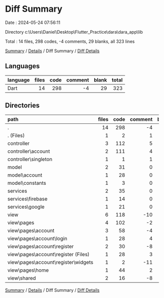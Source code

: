 # Diff Summary

Date : 2024-05-24 07:56:11

Directory c:\\Users\\Daniel\\Desktop\\Flutter_Practice\\dara\\dara_app\\lib

Total : 14 files,  298 codes, -4 comments, 29 blanks, all 323 lines

[Summary](results.md) / [Details](details.md) / Diff Summary / [Diff Details](diff-details.md)

## Languages
| language | files | code | comment | blank | total |
| :--- | ---: | ---: | ---: | ---: | ---: |
| Dart | 14 | 298 | -4 | 29 | 323 |

## Directories
| path | files | code | comment | blank | total |
| :--- | ---: | ---: | ---: | ---: | ---: |
| . | 14 | 298 | -4 | 29 | 323 |
| . (Files) | 1 | 2 | 1 | 1 | 4 |
| controller | 3 | 112 | 5 | 10 | 127 |
| controller\\account | 2 | 111 | 4 | 9 | 124 |
| controller\\singleton | 1 | 1 | 1 | 1 | 3 |
| model | 2 | 31 | 0 | 2 | 33 |
| model\\account | 1 | 28 | 0 | 2 | 30 |
| model\\constants | 1 | 3 | 0 | 0 | 3 |
| services | 2 | 35 | 0 | 7 | 42 |
| services\\firebase | 1 | 14 | 0 | 2 | 16 |
| services\\google | 1 | 21 | 0 | 5 | 26 |
| view | 6 | 118 | -10 | 9 | 117 |
| view\\pages | 4 | 102 | -2 | 6 | 106 |
| view\\pages\\account | 3 | 58 | -4 | 2 | 56 |
| view\\pages\\account\\login | 1 | 28 | 4 | 2 | 34 |
| view\\pages\\account\\register | 2 | 30 | -8 | 0 | 22 |
| view\\pages\\account\\register (Files) | 1 | 28 | 3 | 0 | 31 |
| view\\pages\\account\\register\\widgets | 1 | 2 | -11 | 0 | -9 |
| view\\pages\\home | 1 | 44 | 2 | 4 | 50 |
| view\\shared | 2 | 16 | -8 | 3 | 11 |

[Summary](results.md) / [Details](details.md) / Diff Summary / [Diff Details](diff-details.md)